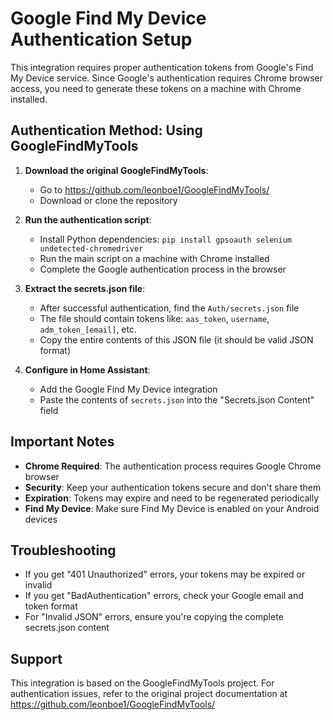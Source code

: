 # Google Find My Device Authentication Setup

This integration requires proper authentication tokens from Google's Find My Device service. Since Google's authentication requires Chrome browser access, you need to generate these tokens on a machine with Chrome installed.

## Authentication Method: Using GoogleFindMyTools

1. **Download the original GoogleFindMyTools**:
   - Go to https://github.com/leonboe1/GoogleFindMyTools/
   - Download or clone the repository

2. **Run the authentication script**:
   - Install Python dependencies: `pip install gpsoauth selenium undetected-chromedriver`
   - Run the main script on a machine with Chrome installed
   - Complete the Google authentication process in the browser

3. **Extract the secrets.json file**:
   - After successful authentication, find the `Auth/secrets.json` file
   - The file should contain tokens like: `aas_token`, `username`, `adm_token_[email]`, etc.
   - Copy the entire contents of this JSON file (it should be valid JSON format)

4. **Configure in Home Assistant**:
   - Add the Google Find My Device integration
   - Paste the contents of `secrets.json` into the "Secrets.json Content" field

## Important Notes

- **Chrome Required**: The authentication process requires Google Chrome browser
- **Security**: Keep your authentication tokens secure and don't share them
- **Expiration**: Tokens may expire and need to be regenerated periodically
- **Find My Device**: Make sure Find My Device is enabled on your Android devices

## Troubleshooting

- If you get "401 Unauthorized" errors, your tokens may be expired or invalid
- If you get "BadAuthentication" errors, check your Google email and token format
- For "Invalid JSON" errors, ensure you're copying the complete secrets.json content

## Support

This integration is based on the GoogleFindMyTools project. For authentication issues, refer to the original project documentation at https://github.com/leonboe1/GoogleFindMyTools/